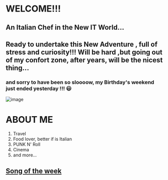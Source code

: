 # WELCOME!!!
## An Italian Chef in the New IT World...
## Ready to undertake this New Adventure , full of stress and curiosity!!! Will be hard ,but going out of my confort zone, after years, will be the nicest thing...
### and sorry to have been so sloooow, my Birthday's weekend just ended yesterday !!! 😃 

![image](https://github.com/HerrDiddy/HerrDiddy/assets/152165745/c583ca2a-17d7-4dbf-8497-ae273750443f)


# ABOUT ME

1. Travel
2. Food lover, better if is Italian
3. PUNK N' Roll
4. Cinema
5. and more...

## [Song of the week](https://www.youtube.com/watch?v=2GQMIXGRjaw)


